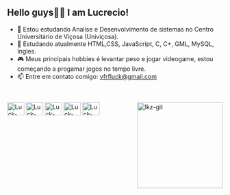 ## Hello guys✌🏻 I am Lucrecio!

- 🔭 Estou estudando Analise e Desenvolvimento de sistemas no Centro Universitário de Viçosa (Univiçosa).
- 🌱 Estudando atualmente HTML,CSS, JavaScript, C, C+, GML, MySQL, Ingles.
- 🎮 Meus principais hobbies é levantar peso e jogar videogame, estou começando a progamar jogos no tempo livre.
- 📫 Entre em contato comigo: vfrfluck@gmail.com
##
<div style="display: inline_block"><br>
  <img align="center" alt="Luck-CSS" height="30" width="40" src="https://cdn.jsdelivr.net/gh/devicons/devicon@latest/icons/css3/css3-original.svg" />
  <img align="center" alt="Luck-CSS" height="30" width="40" src="https://cdn.jsdelivr.net/gh/devicons/devicon@latest/icons/csharp/csharp-original.svg" />
  <img align="center" alt="Luck-CSS" height="30" width="40" src="https://cdn.jsdelivr.net/gh/devicons/devicon@latest/icons/c/c-original.svg" />
  <img align="center" alt="Luck-CSS" height="30" width="40" src="https://cdn.jsdelivr.net/gh/devicons/devicon@latest/icons/html5/html5-original.svg" />
  <img align="center" alt="Luck-CSS" height="30" width="40" src="https://cdn.jsdelivr.net/gh/devicons/devicon@latest/icons/javascript/javascript-original.svg" />
  <img align="right" alt="lkz-git" height="200" width="200" src="https://media.discordapp.net/attachments/828848611542564894/1377394797333057576/lkzgit.gif?ex=6838ce5e&is=68377cde&hm=986b177e8004aa00f3b2c437115be88a389324fa34cabf9e6ff5c2bb30dcdd4f&=&width=808&height=808">
</div>
